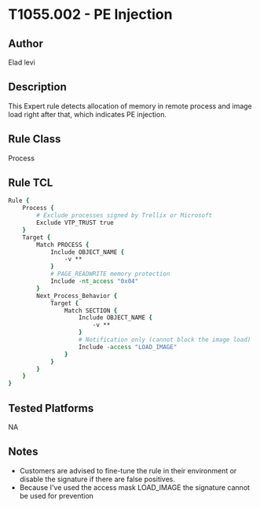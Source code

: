 # T1055.002 - PE Injection

## Author
Elad levi

## Description
This Expert rule detects allocation of memory in remote process and image load right after that, which indicates PE injection.

## Rule Class 
Process

## Rule TCL
```tcl
Rule {
	Process {
		# Exclude processes signed by Trellix or Microsoft
		Exclude VTP_TRUST true
	}
	Target {
		Match PROCESS {
			Include OBJECT_NAME {
				-v **
			}
			# PAGE_READWRITE memory protection
			Include -nt_access "0x04"
		}
		Next_Process_Behavior {
			Target {
				Match SECTION {
					Include OBJECT_NAME {
						-v **
					}
					# Notification only (cannot block the image load)
					Include -access "LOAD_IMAGE"
				}
			}
		}
	}
}
```

## Tested Platforms
NA

## Notes
- Customers are advised to fine-tune the rule in their environment or disable the signature if there are false positives.
- Because I've used the access mask LOAD_IMAGE the signature cannot be used for prevention
